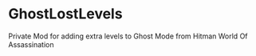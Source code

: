 # GhostLostLevels
Private Mod for adding extra levels to Ghost Mode from Hitman World Of Assassination
